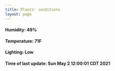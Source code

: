 ```yaml
---
title: Plants' conditions
layout: page
---
```



#### Humidity: 49%
#### Temperature: 71F
#### Lighting: Low
#### Time of last update: Sun May  2 12:00:01 CDT 2021
